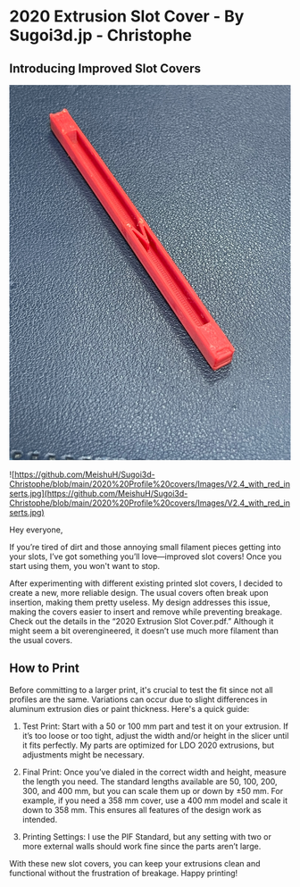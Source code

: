 # 2020 Extrusion Slot Cover - By Sugoi3d.jp - Christophe

## Introducing Improved Slot Covers

![Red Covers](https://github.com/MeishuH/Sugoi3d-Christophe/blob/main/2020%20Profile%20covers/Images/Red_slot_cover_-_Bottom.jpg)

![https://github.com/MeishuH/Sugoi3d-Christophe/blob/main/2020%20Profile%20covers/Images/V2.4_with_red_inserts.jpg](https://github.com/MeishuH/Sugoi3d-Christophe/blob/main/2020%20Profile%20covers/Images/V2.4_with_red_inserts.jpg)

Hey everyone,

If you’re tired of dirt and those annoying small filament pieces getting into your slots, I’ve got something you’ll love—improved slot covers! Once you start using them, you won't want to stop.

After experimenting with different existing printed slot covers, I decided to create a new, more reliable design. The usual covers often break upon insertion, making them pretty useless. My design addresses this issue, making the covers easier to insert and remove while preventing breakage. Check out the details in the “2020 Extrusion Slot Cover.pdf.” Although it might seem a bit overengineered, it doesn’t use much more filament than the usual covers.

## How to Print

Before committing to a larger print, it's crucial to test the fit since not all profiles are the same. Variations can occur due to slight differences in aluminum extrusion dies or paint thickness. Here's a quick guide:

1. Test Print: Start with a 50 or 100 mm part and test it on your extrusion. If it’s too loose or too tight, adjust the width and/or height in the slicer until it fits perfectly. My parts are optimized for LDO 2020 extrusions, but adjustments might be necessary.

2. Final Print: Once you’ve dialed in the correct width and height, measure the length you need. The standard lengths available are 50, 100, 200, 300, and 400 mm, but you can scale them up or down by ±50 mm. For example, if you need a 358 mm cover, use a 400 mm model and scale it down to 358 mm. This ensures all features of the design work as intended.

3. Printing Settings: I use the PIF Standard, but any setting with two or more external walls should work fine since the parts aren’t large.

With these new slot covers, you can keep your extrusions clean and functional without the frustration of breakage. Happy printing!

